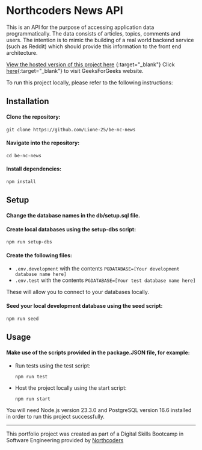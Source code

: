 # Northcoders News API

This is an API for the purpose of accessing application data programmatically.
The data consists of articles, topics, comments and users.
The intention is to mimic the building of a real world backend service (such as Reddit) which should provide this information to the front end architecture.

[View the hosted version of this project here](https://nc-news-abj5.onrender.com/api) {:target="_blank"}
Click [here](https://www.geeksforgeeks.org/){:target="_blank"} 
to visit GeeksForGeeks website.

To run this project locally, please refer to the following instructions:

## Installation

#### Clone the repository:

```
git clone https://github.com/Lione-25/be-nc-news
```

#### Navigate into the repository:

```
cd be-nc-news
```

#### Install dependencies:

```
npm install
```

## Setup

#### Change the database names in the db/setup.sql file.

#### Create local databases using the setup-dbs script:

```
npm run setup-dbs
```

#### Create the following files:

- `.env.development` with the contents `PGDATABASE=[Your development database name here]`
- `.env.test` with the contents `PGDATABASE=[Your test database name here]`

These will allow you to connect to your databases locally.

#### Seed your local development database using the seed script:

```
npm run seed
```

## Usage

#### Make use of the scripts provided in the package.JSON file, for example:

- Run tests using the test script:

  ```
  npm run test
  ```

- Host the project locally using the start script:

  ```
  npm run start
  ```


You will need Node.js version 23.3.0 and PostgreSQL version 16.6 installed in order to run this project successfully.

---

This portfolio project was created as part of a Digital Skills Bootcamp in Software Engineering provided by [Northcoders](https://northcoders.com/)
